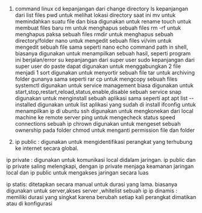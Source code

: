 1. command linux
cd kepanjangan dari change directory 
ls kepanjangan dari list files
pwd untuk melihat lokasi directory saat ini
mv untuk memindahkan suatu file dan bisa digunakan untuk rename
touch untuk membuat files baru
rm untuk menghapus sebuah files
rm -rf untuk menghapus paksa sebuah files
rmdir untuk menghapus sebuah directory/folder
nano untuk mengedit sebuah files
vi/vim untuk mengedit sebuah file sama seperti nano 
echo command path in shell, biasanya digunakan untuk menampilkan sebuah hasil, seperti program ini berjalan/error
su kepanjangan dari super user 
sudo kepanjangan dari super user do
paste dapat digunakan untuk menggabungkan 2 file menjadi 1
sort digunakan untuk menyortir sebuah file
tar untuk archiving folder gunanya sama seperti rar
cp untuk mengcopy sebuah files 
systemctl digunakan untuk service management biasa digunakan untuk start,stop,restart,reload,status,enable,disable sebuah service
snap digunakan untuk menginstall sebuah aplikasi sama seperti apt
apt list --installed digunakan untuk list aplikasi yang sudah di install
ifconfig untuk menampilkan ip di ubuntu
ssh digunakan untuk mengkonekan dari local machine ke remote server 
ping untuk mengecheck status speed connections sebuah ip
chrown digunakan untuk mengeset sebuah ownership pada folder
chmod untuk menganti permission file dan folder


2. ip public : digunakan untuk mengidentifikasi perangkat yang terhubung ke internet secara global.

ip private : digunakan untuk komunikasi local didalam jaringan.
ip public dan ip private saling melengkapi, dengan ip private menjaga keamanan jaringan local dan ip public untuk mengakses jaringan secara luas

ip statis: ditetapkan secara manual untuk durasi yang lama. biasanya digunakan untuk server,akses server ,whitelist sebuah ip
ip dinamis : memiliki durasi yang singkat karena berubah setiap kali perangkat dimatikan atau di konfigurasi
